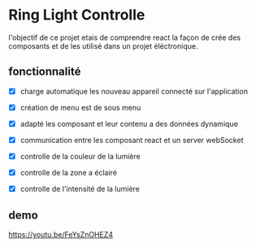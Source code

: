 # Ring Light Controlle

l'objectif de ce projet etais de comprendre react la façon de crée des composants et de les utilisé dans un projet éléctronique.

## fonctionnalité

- [x] charge automatique les nouveau appareil connecté sur l'application
- [x] création de menu est de sous menu
- [x] adapté les composant et leur contenu a des données dynamique
- [x] communication entre les composant react et un server webSocket
- [x] controlle de la couleur de la lumière
- [x] controlle de la zone a éclairé
- [x] controlle de l'intensité de la lumière


## demo
https://youtu.be/FeYsZnOHEZ4

